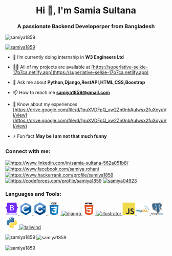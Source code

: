 <h1 align="center">Hi 👋, I'm Samia Sultana</h1>
<h3 align="center">A passionate Backend Developerper from Bangladesh</h3>

<p align="left"> <img src="https://komarev.com/ghpvc/?username=samiya1859&label=Profile%20views&color=0e75b6&style=flat" alt="samiya1859" /> </p>

<p align="left"> <a href="https://github.com/ryo-ma/github-profile-trophy"><img src="https://github-profile-trophy.vercel.app/?username=samiya1859" alt="samiya1859" /></a> </p>

- 🔭 I’m currently doing internship in **W3 Engineers Ltd**

- 👨‍💻 All of my projects are available at [https://superlative-selkie-17b7ca.netlify.app](https://superlative-selkie-17b7ca.netlify.app)

- 💬 Ask me about **Python,Django,RestAPI,HTML,CSS,Boostrap**

- 📫 How to reach me **samiya1859@gmail.com**

- 📄 Know about my experiences [https://drive.google.com/file/d/1puXVDFpQ_xw2Zn0nbAuIwsx2fuXoyuVl/view](https://drive.google.com/file/d/1puXVDFpQ_xw2Zn0nbAuIwsx2fuXoyuVl/view)

- ⚡ Fun fact **May be I am not that much funny**

<h3 align="left">Connect with me:</h3>
<p align="left">
<a href="https://linkedin.com/in/https://www.linkedin.com/in/samia-sultana-562a051b8/" target="blank"><img align="center" src="https://raw.githubusercontent.com/rahuldkjain/github-profile-readme-generator/master/src/images/icons/Social/linked-in-alt.svg" alt="https://www.linkedin.com/in/samia-sultana-562a051b8/" height="30" width="40" /></a>
<a href="https://fb.com/https://www.facebook.com/samiya.rohani" target="blank"><img align="center" src="https://raw.githubusercontent.com/rahuldkjain/github-profile-readme-generator/master/src/images/icons/Social/facebook.svg" alt="https://www.facebook.com/samiya.rohani" height="30" width="40" /></a>
<a href="https://www.hackerrank.com/https://www.hackerrank.com/profile/samiya1859" target="blank"><img align="center" src="https://raw.githubusercontent.com/rahuldkjain/github-profile-readme-generator/master/src/images/icons/Social/hackerrank.svg" alt="https://www.hackerrank.com/profile/samiya1859" height="30" width="40" /></a>
<a href="https://codeforces.com/profile/https://codeforces.com/profile/samiya1859" target="blank"><img align="center" src="https://raw.githubusercontent.com/rahuldkjain/github-profile-readme-generator/master/src/images/icons/Social/codeforces.svg" alt="https://codeforces.com/profile/samiya1859" height="30" width="40" /></a>
<a href="https://discord.gg/samiya04923" target="blank"><img align="center" src="https://raw.githubusercontent.com/rahuldkjain/github-profile-readme-generator/master/src/images/icons/Social/discord.svg" alt="samiya04923" height="30" width="40" /></a>
</p>

<h3 align="left">Languages and Tools:</h3>
<p align="left"> <a href="https://getbootstrap.com" target="_blank" rel="noreferrer"> <img src="https://raw.githubusercontent.com/devicons/devicon/master/icons/bootstrap/bootstrap-plain-wordmark.svg" alt="bootstrap" width="40" height="40"/> </a> <a href="https://www.cprogramming.com/" target="_blank" rel="noreferrer"> <img src="https://raw.githubusercontent.com/devicons/devicon/master/icons/c/c-original.svg" alt="c" width="40" height="40"/> </a> <a href="https://www.w3schools.com/cpp/" target="_blank" rel="noreferrer"> <img src="https://raw.githubusercontent.com/devicons/devicon/master/icons/cplusplus/cplusplus-original.svg" alt="cplusplus" width="40" height="40"/> </a> <a href="https://www.w3schools.com/css/" target="_blank" rel="noreferrer"> <img src="https://raw.githubusercontent.com/devicons/devicon/master/icons/css3/css3-original-wordmark.svg" alt="css3" width="40" height="40"/> </a> <a href="https://www.djangoproject.com/" target="_blank" rel="noreferrer"> <img src="https://cdn.worldvectorlogo.com/logos/django.svg" alt="django" width="40" height="40"/> </a> <a href="https://www.w3.org/html/" target="_blank" rel="noreferrer"> <img src="https://raw.githubusercontent.com/devicons/devicon/master/icons/html5/html5-original-wordmark.svg" alt="html5" width="40" height="40"/> </a> <a href="https://www.adobe.com/in/products/illustrator.html" target="_blank" rel="noreferrer"> <img src="https://www.vectorlogo.zone/logos/adobe_illustrator/adobe_illustrator-icon.svg" alt="illustrator" width="40" height="40"/> </a> <a href="https://developer.mozilla.org/en-US/docs/Web/JavaScript" target="_blank" rel="noreferrer"> <img src="https://raw.githubusercontent.com/devicons/devicon/master/icons/javascript/javascript-original.svg" alt="javascript" width="40" height="40"/> </a> <a href="https://www.mysql.com/" target="_blank" rel="noreferrer"> <img src="https://raw.githubusercontent.com/devicons/devicon/master/icons/mysql/mysql-original-wordmark.svg" alt="mysql" width="40" height="40"/> </a> <a href="https://www.postgresql.org" target="_blank" rel="noreferrer"> <img src="https://raw.githubusercontent.com/devicons/devicon/master/icons/postgresql/postgresql-original-wordmark.svg" alt="postgresql" width="40" height="40"/> </a> <a href="https://www.python.org" target="_blank" rel="noreferrer"> <img src="https://raw.githubusercontent.com/devicons/devicon/master/icons/python/python-original.svg" alt="python" width="40" height="40"/> </a> <a href="https://tailwindcss.com/" target="_blank" rel="noreferrer"> <img src="https://www.vectorlogo.zone/logos/tailwindcss/tailwindcss-icon.svg" alt="tailwind" width="40" height="40"/> </a> </p>

<p><img align="left" src="https://github-readme-stats.vercel.app/api/top-langs?username=samiya1859&show_icons=true&locale=en&layout=compact" alt="samiya1859" /></p>

<p>&nbsp;<img align="center" src="https://github-readme-stats.vercel.app/api?username=samiya1859&show_icons=true&locale=en" alt="samiya1859" /></p>

<p><img align="center" src="https://github-readme-streak-stats.herokuapp.com/?user=samiya1859&" alt="samiya1859" /></p>

